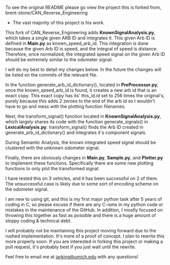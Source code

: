 To see the original README please go view the project this is forked from, brent-stone/CAN_Reverse_Engineering
 - The vast majority of this project is his work.

This fork of CAN_Reverse_Engineering adds **KnownSignalAnalysis.py**, which takes a single given ARB ID and integrates it.
This given Arb ID is defined in **Main.py** as known_speed_arb_id. This integration is done because the given Arb ID is speed, and the integral of speed is distance.
Therefore, once normalized, the integrated speed signal on the given Arb ID should be extremely similar to the odometer signal.

I will do my best to detail my changes below. In the future the changes will be listed on the commits of the relevant file.

In the function generate_arb_id_dictionary(), located in **PreProcessor.py**, once the known_speed_arb_id is found, it creates a new arb id that is an exact copy.
This exact copy has its' this_id.id set to 256 times the original's, purely because this adds 2 zeroes to the end of the arb id so I wouldn't have to go and mess with the plotting function filenames.

Next, the transform_signal() function located in **KnownSignalAnalysis.py**, which largely shares its code with the function generate_signals() in **LexicalAnalysis.py**.
transform_signal() finds the Arb ID created in generate_arb_id_dictionary() and integrates it's component signals.


During Semantic Analysis, the known integrated speed signal should be clustered with the unknown odometer signal. 

Finally, there are obviously changes in **Main.py**, **Sample.py**, and **Plotter.py** to implement these functions. Specifically there are some new plotting functions to only plot the transformed signal.

I have tested this on 3 vehicles, and it has been successful on 2 of them. The unsuccessful case is likely due to some sort of encoding scheme on the odometer signal.

I am new to using git, and this is my first major python task after 5 years of coding in C, so please excuse if there are any C-isms in my python code or mistakes in the maintenance of the GitHub.
In addition, I mostly focused on throwing this together as fast as possible and there is a huge amount of sloppy coding & technical debt.

I will probably not be maintaining this project moving forward due to the rushed implementation. It's more of a proof of concept. I plan to rewrite this more properly soon.
If you are interested in forking this project or making a pull request, it's probably best if you just wait until the rewrite.

Feel free to email me at jarking@umich.edu with any questions!

 

